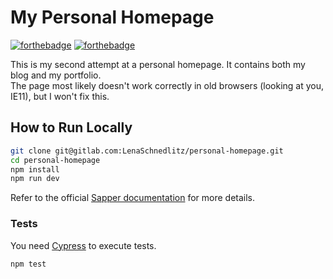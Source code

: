 # My Personal Homepage


[![forthebadge](https://forthebadge.com/images/badges/built-with-love.svg)](https://forthebadge.com)
[![forthebadge](https://forthebadge.com/images/badges/kinda-sfw.svg)](https://forthebadge.com)

This is my second attempt at a personal homepage. It contains both my blog and my portfolio.  
The page most likely doesn't work correctly in old browsers (looking at you, IE11), but I won't fix this.


## How to Run Locally

```bash
git clone git@gitlab.com:LenaSchnedlitz/personal-homepage.git
cd personal-homepage
npm install
npm run dev
```

Refer to the official [Sapper documentation](https://sapper.svelte.dev/docs) for more details.

### Tests

You need [Cypress](https://www.cypress.io/) to execute tests.

```bash
npm test
```
